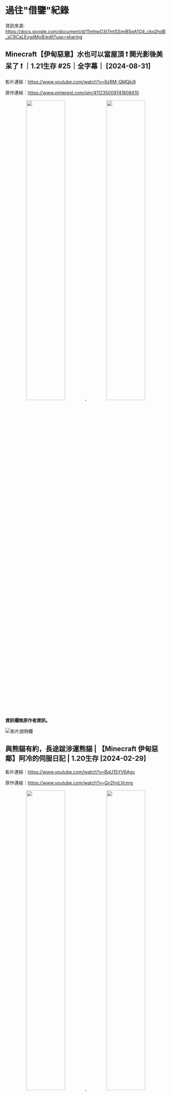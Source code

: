 # 過往"借鑒"紀錄

資訊來源: https://docs.google.com/document/d/11mhwD3t7mtSSmiB5qA1O4_ckq2hdB_sC8CaLEvgdMo8/edit?usp=sharing

## Minecraft【伊甸惡意】水也可以當屋頂 ❗ 開光影後美呆了 ❗ ｜1.21生存 #25｜全字幕｜ [2024-08-31]

影片連結：https://www.youtube.com/watch?v=8zRM-QMQkj8

原作連結：https://www.pinterest.com/pin/411235009741808410

<p align="center">
    <a href="https://www.youtube.com/watch?v=8zRM-QMQkj8" target="_blank">
        <img src="https://raw.githubusercontent.com/FireBurn8787/Plagiarism-Record-Book/main/imgs/08-31-2024_Youtube_Alanmmvmc_8zRM-QMQkj8_Thumbnail.jpg" width="49%"/>
    </a>
    <a href="https://www.pinterest.com/pin/411235009741808410" target="_blank">
        <img src="https://raw.githubusercontent.com/FireBurn8787/Plagiarism-Record-Book/main/imgs/09-03-2024_Pinterest_Jottape033_411235009741808410.png" width="49%"/>
    </a>
</p>

**資訊欄無原作者資訊。**

![影片說明欄](https://raw.githubusercontent.com/FireBurn8787/Plagiarism-Record-Book/main/imgs/history/Alanmmvmc_8zRM-QMQkj8_description.png)


## 與熊貓有約，長途跋涉運熊貓 | 【Minecraft 伊甸惡鄰】阿冷的伺服日記 | 1.20生存 [2024-02-29]

影片連結：https://www.youtube.com/watch?v=BqU15YV6Agc

原作連結：https://www.youtube.com/watch?v=Qv2hnLVcnrg

<p align="center">
    <a href="https://www.youtube.com/watch?v=BqU15YV6Agc" target="_blank">
        <img src="https://raw.githubusercontent.com/FireBurn8787/Plagiarism-Record-Book/main/imgs/history/Alanmmvmc_BqU15YV6Agc_Thumbnail.png" width="49%"/>
    </a>
    <a href="https://www.youtube.com/watch?v=Qv2hnLVcnrg" target="_blank">
        <img src="https://raw.githubusercontent.com/FireBurn8787/Plagiarism-Record-Book/main/imgs/history/RanaRosso_Qv2hnLVcnrg_Thumbnail.png" width="49%"/>
    </a>
</p>

**資訊欄無原作者資訊。**

![影片說明欄](https://raw.githubusercontent.com/FireBurn8787/Plagiarism-Record-Book/main/imgs/history/Alanmmvmc_BqU15YV6Agc_description.png)


## 用竹子打造獨特房屋，一窺竹的驚奇之旅與實用之道 | 【Minecraft 伊甸惡鄰】 [2024-02-21]

影片連結：https://www.youtube.com/watch?v=OojUrX-uCcM

原作連結：https://www.youtube.com/watch?v=Gf2XbgncHjY

<p align="center">
    <a href="https://www.youtube.com/watch?v=OojUrX-uCcM" target="_blank">
        <img src="https://raw.githubusercontent.com/FireBurn8787/Plagiarism-Record-Book/main/imgs/history/Alanmmvmc_OojUrX-uCcM_Thumbnail.png" width="49%"/>
    </a>
    <a href="https://www.youtube.com/watch?v=Gf2XbgncHjY" target="_blank">
        <img src="https://raw.githubusercontent.com/FireBurn8787/Plagiarism-Record-Book/main/imgs/history/RanaRosso_Gf2XbgncHjY_Thumbnail.png" width="49%"/>
    </a>
</p>

**資訊欄無原作者資訊。**

![影片說明欄](https://raw.githubusercontent.com/FireBurn8787/Plagiarism-Record-Book/main/imgs/history/Alanmmvmc_OojUrX-uCcM_description.png)


## 攀登升級之路，打造傲視天際的塔樓城鎮冒險 | 【Minecraft 伊甸惡鄰】 [2024-02-08]

影片連結：https://www.youtube.com/watch?v=eIlzR-Obt08

原作連結：https://www.youtube.com/watch?v=Iqqj3zdZYXA

<p align="center">
    <a href="https://www.youtube.com/watch?v=eIlzR-Obt08" target="_blank">
        <img src="https://raw.githubusercontent.com/FireBurn8787/Plagiarism-Record-Book/main/imgs/history/Alanmmvmc_eIlzR-Obt08_Thumbnail.png" width="49%"/>
    </a>
    <a href="https://www.youtube.com/watch?v=Iqqj3zdZYXA" target="_blank">
        <img src="https://raw.githubusercontent.com/FireBurn8787/Plagiarism-Record-Book/main/imgs/history/RanaRosso_Iqqj3zdZYXA_Thumbnail.png" width="49%"/>
    </a>
</p>

**資訊欄無原作者資訊。**

![影片說明欄](https://raw.githubusercontent.com/FireBurn8787/Plagiarism-Record-Book/main/imgs/history/Alanmmvmc_eIlzR-Obt08_description.png)


## 櫻花造型設計，給城鎮一個開放感十足的廣場 [2024-02-02]

影片連結：[https://www.youtube.com/watch?v=5_oTYuep_Dw](https://www.youtube.com/watch?v=5_oTYuep_Dw)

原作連結：[https://x.com/Rana_r0ss0/status/1685243771842174977](https://x.com/Rana_r0ss0/status/1685243771842174977)

<p align="center">
    <a href="https://www.youtube.com/watch?v=5_oTYuep_Dw" target="_blank">
        <img src="https://raw.githubusercontent.com/FireBurn8787/Plagiarism-Record-Book/main/imgs/history/Alanmmvmc_5_oTYuep_Dw_Thumbnail.png" width="49%"/>
    </a>
    <a href="https://x.com/Rana_r0ss0/status/1685243771842174977" target="_blank">
        <img src="https://raw.githubusercontent.com/FireBurn8787/Plagiarism-Record-Book/main/imgs/history/RanaRosso_1685243771842174977_Post.png" width="49%"/>
    </a>
</p>

**資訊欄無原作者資訊。**

![影片說明欄](https://raw.githubusercontent.com/FireBurn8787/Plagiarism-Record-Book/main/imgs/history/Alanmmvmc_5_oTYuep_Dw_description.png)


## 【Minecraft 1小時建築計畫】泥磚做的房子到底堅不堅固呢 [2023-12-19]

影片連結：[https://www.youtube.com/watch?v=edQH4WY9ZOI](https://www.youtube.com/watch?v=edQH4WY9ZOI)

原作連結：[https://www.youtube.com/watch?v=AKdPyhj-Z5I](https://www.youtube.com/watch?v=AKdPyhj-Z5I)

<p align="center">
    <a href="https://www.youtube.com/watch?v=edQH4WY9ZOI" target="_blank">
        <img src="https://raw.githubusercontent.com/FireBurn8787/Plagiarism-Record-Book/main/imgs/history/Alanmmvmc_edQH4WY9ZOI_Thumbnail.png" width="49%"/>
    </a>
    <a href="https://www.youtube.com/watch?v=AKdPyhj-Z5I" target="_blank">
        <img src="https://raw.githubusercontent.com/FireBurn8787/Plagiarism-Record-Book/main/imgs/history/okazucraft_AKdPyhj-Z5I_Thumbnail.png" width="49%"/>
    </a>
</p>

**資訊欄無原作者資訊。**

![影片說明欄](https://raw.githubusercontent.com/FireBurn8787/Plagiarism-Record-Book/main/imgs/history/Alanmmvmc_edQH4WY9ZOI_description.png)

